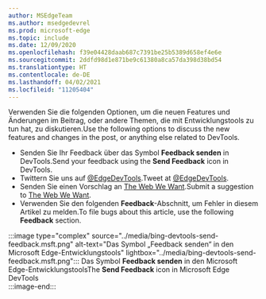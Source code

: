 ```yaml
---
author: MSEdgeTeam
ms.author: msedgedevrel
ms.prod: microsoft-edge
ms.topic: include
ms.date: 12/09/2020
ms.openlocfilehash: f39e04428daab687c7391be25b5389d658ef4e6e
ms.sourcegitcommit: 2ddfd98d1e871be9c61380a8ca57da398d38bd54
ms.translationtype: HT
ms.contentlocale: de-DE
ms.lasthandoff: 04/02/2021
ms.locfileid: "11205404"
---
```

<span data-ttu-id="56273-101">Verwenden Sie die folgenden Optionen, um die neuen Features und Änderungen im Beitrag, oder andere Themen, die mit Entwicklungstools zu tun hat, zu diskutieren.</span><span class="sxs-lookup"><span data-stu-id="56273-101">Use the following options to discuss the new features and changes in the post, or anything else related to DevTools.</span></span>  

*   <span data-ttu-id="56273-102">Senden Sie Ihr Feedback über das Symbol **Feedback senden** in DevTools.</span><span class="sxs-lookup"><span data-stu-id="56273-102">Send your feedback using the **Send Feedback** icon in DevTools.</span></span>  
*   <span data-ttu-id="56273-103">Twittern Sie uns auf [@EdgeDevTools][PostTweetEdgeDevTools].</span><span class="sxs-lookup"><span data-stu-id="56273-103">Tweet at [@EdgeDevTools][PostTweetEdgeDevTools].</span></span>  
*   <span data-ttu-id="56273-104">Senden Sie einen Vorschlag an [The Web We Want][TheWebWeWant].</span><span class="sxs-lookup"><span data-stu-id="56273-104">Submit a suggestion to [The Web We Want][TheWebWeWant].</span></span>  
*   <span data-ttu-id="56273-105">Verwenden Sie den folgenden **Feedback**-Abschnitt, um Fehler in diesem Artikel zu melden.</span><span class="sxs-lookup"><span data-stu-id="56273-105">To file bugs about this article, use the following **Feedback** section.</span></span>  

:::image type="complex" source="../media/bing-devtools-send-feedback.msft.png" alt-text="Das Symbol „Feedback senden“ in den Microsoft Edge-Entwicklungstools" lightbox="../media/bing-devtools-send-feedback.msft.png":::
   <span data-ttu-id="56273-107">Das Symbol **Feedback senden** in den Microsoft Edge-Entwicklungstools</span><span class="sxs-lookup"><span data-stu-id="56273-107">The **Send Feedback** icon in Microsoft Edge DevTools</span></span>  
:::image-end:::  

<!-- links -->  

[PostTweetEdgeDevTools]: https://twitter.com/intent/tweet?text=@EdgeDevTools "@EdgeDevTools | Tweet posten"  

[EdgeDevToolsTwitterAccount]: https://twitter.com/EdgeDevTools "@EdgeDevTools, Twitter-Konto"  

[GitHubMicrosoftDocsEdgeDeveloperNewIssue]: https://github.com/MicrosoftDocs/edge-developer/issues/new?title=[DevTools%20Docs%20Feedback] "Neues Problem – MicrosoftDocs/Edge-Entwickler – GitHub"  

[TheWebWeWant]: https://webwewant.fyi "The Web We Want"  
